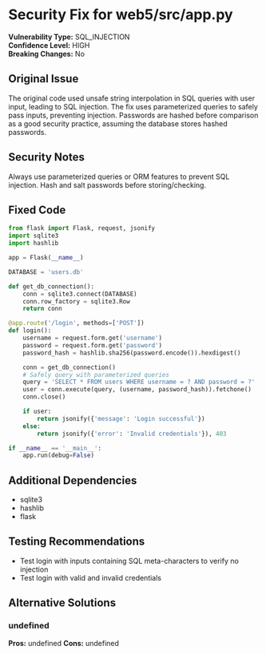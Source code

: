 # Security Fix for web5/src/app.py

**Vulnerability Type:** SQL_INJECTION  
**Confidence Level:** HIGH  
**Breaking Changes:** No

## Original Issue
The original code used unsafe string interpolation in SQL queries with user input, leading to SQL injection. The fix uses parameterized queries to safely pass inputs, preventing injection. Passwords are hashed before comparison as a good security practice, assuming the database stores hashed passwords.

## Security Notes
Always use parameterized queries or ORM features to prevent SQL injection. Hash and salt passwords before storing/checking.

## Fixed Code
```py
from flask import Flask, request, jsonify
import sqlite3
import hashlib

app = Flask(__name__)

DATABASE = 'users.db'

def get_db_connection():
    conn = sqlite3.connect(DATABASE)
    conn.row_factory = sqlite3.Row
    return conn

@app.route('/login', methods=['POST'])
def login():
    username = request.form.get('username')
    password = request.form.get('password')
    password_hash = hashlib.sha256(password.encode()).hexdigest()

    conn = get_db_connection()
    # Safely query with parameterized queries
    query = 'SELECT * FROM users WHERE username = ? AND password = ?'
    user = conn.execute(query, (username, password_hash)).fetchone()
    conn.close()

    if user:
        return jsonify({'message': 'Login successful'})
    else:
        return jsonify({'error': 'Invalid credentials'}), 403

if __name__ == '__main__':
    app.run(debug=False)

```

## Additional Dependencies
- sqlite3
- hashlib
- flask

## Testing Recommendations
- Test login with inputs containing SQL meta-characters to verify no injection
- Test login with valid and invalid credentials

## Alternative Solutions

### undefined
**Pros:** undefined
**Cons:** undefined

